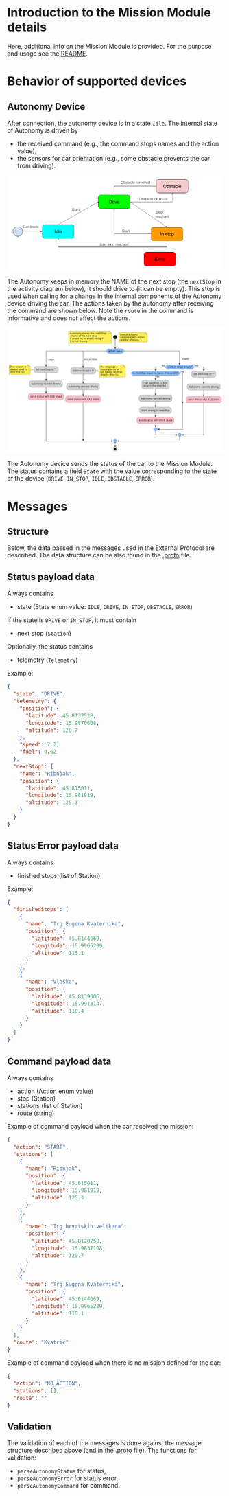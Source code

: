 # Introduction to the Mission Module details

Here, additional info on the Mission Module is provided. For the purpose and usage see the [README](../README.md).

# Behavior of supported devices

## Autonomy Device

After connection, the autonomy device is in a state `Idle`. The internal state of Autonomy is driven by

- the received command (e.g., the command stops names and the action value),
- the sensors for car orientation (e.g., some obstacle prevents the car from driving).

![autonomy state diagram](images/image.png "Car state diagram")

The Autonomy keeps in memory the NAME of the next stop (the `nextStop` in the activity diagram below), it should drive to (it can be empty). This stop is used when calling for a change in the internal components of the Autonomy device driving the car. The actions taken by the autonomy after receiving the command are shown below. Note the `route` in the command is informative and does not affect the actions.

![activity diagram of autonomy receiving command](uml/exported_diagrams/command_activity_diagram.png "Activity diagram of the autonomy receiving command")

The Autonomy device sends the status of the car to the Mission Module. The status contains a field `State` with the value corresponding to the state of the device (`DRIVE`, `IN_STOP`, `IDLE`, `OBSTACLE`, `ERROR`).

# Messages

## Structure

Below, the data passed in the messages used in the External Protocol are described. The data structure can be also found in the [.proto](../lib/protobuf-mission-module/) file.

## Status payload data

Always contains

- state (State enum value: `IDLE`, `DRIVE`, `IN_STOP`, `OBSTACLE`, `ERROR`)

If the state is `DRIVE` or `IN_STOP`, it must contain

- next stop (`Station`)

Optionally, the status contains

- telemetry (`Telemetry`)

Example:

```json
{
  "state": "DRIVE",
  "telemetry": {
    "position": {
      "latitude": 45.8137528,
      "longitude": 15.9870608,
      "altitude": 120.7
    },
    "speed": 7.2,
    "fuel": 0.62
  },
  "nextStop": {
    "name": "Ribnjak",
    "position": {
      "latitude": 45.815011,
      "longitude": 15.981919,
      "altitude": 125.3
    }
  }
}
```

## Status Error payload data

Always contains

- finished stops (list of Station)

Example:

```json
{
  "finishedStops": [
    {
      "name": "Trg Eugena Kvaternika",
      "position": {
        "latitude": 45.8144669,
        "longitude": 15.9965289,
        "altitude": 115.1
      }
    },
    {
      "name": "Vlaška",
      "position": {
        "latitude": 45.8139306,
        "longitude": 15.9913147,
        "altitude": 118.4
      }
    }
  ]
}
```

## Command payload data

Always contains

- action (Action enum value)
- stop (Station)
- stations (list of Station)
- route (string)

Example of command payload when the car received the mission:

```json
{
  "action": "START",
  "stations": [
    {
      "name": "Ribnjak",
      "position": {
        "latitude": 45.815011,
        "longitude": 15.981919,
        "altitude": 125.3
      }
    },
    {
      "name": "Trg hrvatskih velikana",
      "position": {
        "latitude": 45.8120758,
        "longitude": 15.9837108,
        "altitude": 120.7
      }
    },
    {
      "name": "Trg Eugena Kvaternika",
      "position": {
        "latitude": 45.8144669,
        "longitude": 15.9965289,
        "altitude": 115.1
      }
    }
  ],
  "route": "Kvatrić"
}
```

Example of command payload when there is no mission defined for the car:

```json
{
  "action": "NO_ACTION",
  "stations": [],
  "route": ""
}
```

## Validation

The validation of each of the messages is done against the message structure described above (and in the [.proto](../lib/protobuf-mission-module/) file). The functions for validation:

- `parseAutonomyStatus` for status,
- `parseAutonomyError` for status error,
- `parseAutonomyCommand` for command.
